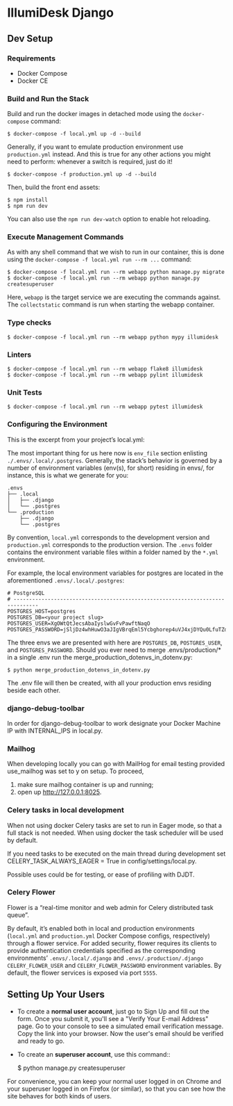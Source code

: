 # IllumiDesk Django

## Dev Setup

### Requirements

- Docker Compose
- Docker CE

###  Build and Run the Stack

Build and run the docker images in detached mode using the `docker-compose` command:

    $ docker-compose -f local.yml up -d --build

Generally, if you want to emulate production environment use `production.yml` instead. And this is true for any other actions you might need to perform: whenever a switch is required, just do it!

    $ docker-compose -f production.yml up -d --build

Then, build the front end assets:

    $ npm install
    $ npm run dev

You can also use the `npm run dev-watch` option to enable hot reloading.

### Execute Management Commands

As with any shell command that we wish to run in our container, this is done using the `docker-compose -f local.yml run --rm ...` command:

    $ docker-compose -f local.yml run --rm webapp python manage.py migrate
    $ docker-compose -f local.yml run --rm webapp python manage.py createsuperuser

Here, `webapp` is the target service we are executing the commands against. The `collectstatic` command is run when starting the webapp container.

### Type checks

    $ docker-compose -f local.yml run --rm webapp python mypy illumidesk

### Linters

    $ docker-compose -f local.yml run --rm webapp flake8 illumidesk
    $ docker-compose -f local.yml run --rm webapp pylint illumidesk

### Unit Tests

    $ docker-compose -f local.yml run --rm webapp pytest illumidesk

### Configuring the Environment

This is the excerpt from your project’s local.yml:

The most important thing for us here now is `env_file` section enlisting `./.envs/.local/.postgres`. Generally, the stack’s behavior is governed by a number of environment variables (env(s), for short) residing in envs/, for instance, this is what we generate for you:

```
.envs
├── .local
│   ├── .django
│   └── .postgres
└── .production
    ├── .django
    └── .postgres
```

By convention, `local.yml` corresponds to the development version and `production.yml` corresponds to the production version. The `.envs` folder contains the environment variable files within a folder named by the `*.yml` environment.

For example, the local environment variables for postgres are located in the aforementioned `.envs/.local/.postgres`:

```
# PostgreSQL
# ------------------------------------------------------------------------------
POSTGRES_HOST=postgres
POSTGRES_DB=<your project slug>
POSTGRES_USER=XgOWtQtJecsAbaIyslwGvFvPawftNaqO
POSTGRES_PASSWORD=jSljDz4whHuwO3aJIgVBrqEml5Ycbghorep4uVJ4xjDYQu0LfuTZdctj7y0YcCLu
```

The three envs we are presented with here are `POSTGRES_DB`, `POSTGRES_USER`, and `POSTGRES_PASSWORD`. Should you ever need to merge .envs/production/* in a single .env run the merge_production_dotenvs_in_dotenv.py:

    $ python merge_production_dotenvs_in_dotenv.py

The .env file will then be created, with all your production envs residing beside each other.

### django-debug-toolbar

In order for django-debug-toolbar to work designate your Docker Machine IP with INTERNAL_IPS in local.py.

### Mailhog

When developing locally you can go with MailHog for email testing provided use_mailhog was set to y on setup. To proceed,

1. make sure mailhog container is up and running;
2. open up http://127.0.0.1:8025.

### Celery tasks in local development

When not using docker Celery tasks are set to run in Eager mode, so that a full stack is not needed. When using docker the task scheduler will be used by default.

If you need tasks to be executed on the main thread during development set CELERY_TASK_ALWAYS_EAGER = True in config/settings/local.py.

Possible uses could be for testing, or ease of profiling with DJDT.

### Celery Flower

Flower is a “real-time monitor and web admin for Celery distributed task queue”.

By default, it’s enabled both in local and production environments (`local.yml` and `production.yml` Docker Compose configs, respectively) through a flower service. For added security, flower requires its clients to provide authentication credentials specified as the corresponding environments’ `.envs/.local/.django` and `.envs/.production/.django` `CELERY_FLOWER_USER` and `CELERY_FLOWER_PASSWORD` environment variables. By default, the flower services is exposed via port `5555`.

## Setting Up Your Users

* To create a **normal user account**, just go to Sign Up and fill out the form. Once you submit it, you'll see a "Verify Your E-mail Address" page. Go to your console to see a simulated email verification message. Copy the link into your browser. Now the user's email should be verified and ready to go.

* To create an **superuser account**, use this command::

    $ python manage.py createsuperuser

For convenience, you can keep your normal user logged in on Chrome and your superuser logged in on Firefox (or similar), so that you can see how the site behaves for both kinds of users.